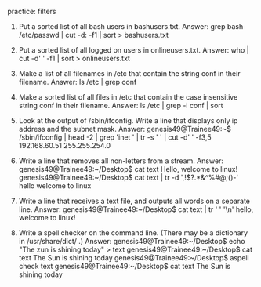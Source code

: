 practice: filters
1. Put a sorted list of all bash users in bashusers.txt.
Answer:
	grep bash /etc/passwd | cut -d: -f1 | sort > bashusers.txt



2. Put a sorted list of all logged on users in onlineusers.txt.
Answer: 
	who | cut -d' ' -f1 | sort > onlineusers.txt



3. Make a list of all filenames in /etc that contain the string conf in their filename.
Answer:
	ls /etc | grep conf



4. Make a sorted list of all files in /etc that contain the case insensitive string conf in their filename.
Answer:
	ls /etc | grep -i  conf | sort



5. Look at the output of /sbin/ifconfig. Write a line that displays only ip address and the subnet mask.
Answer:
	genesis49@Trainee49:~$ /sbin/ifconfig | head -2 | grep 'inet ' | tr -s ' ' | cut -d' ' -f3,5
	192.168.60.51 255.255.254.0

6. Write a line that removes all non-letters from a stream.
Answer:
	genesis49@Trainee49:~/Desktop$ cat text
	Hello, welcome to linux!
	genesis49@Trainee49:~/Desktop$ cat text | tr -d ',!$?.*&^%#@;()-'
	hello welcome to linux 

7. Write a line that receives a text file, and outputs all words on a separate line.
Answer:
	genesis49@Trainee49:~/Desktop$ cat text | tr ' ' '\n'
	hello,
	welcome
	to
	linux!


8. Write a spell checker on the command line. (There may be a dictionary in /usr/share/dict/ .)
Answer:
	genesis49@Trainee49:~/Desktop$ echo "The zun is shining today" > text
	genesis49@Trainee49:~/Desktop$ cat text
	The Sun is shining today
	genesis49@Trainee49:~/Desktop$ aspell check text
	genesis49@Trainee49:~/Desktop$ cat text
	The Sun is shining today

